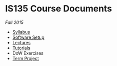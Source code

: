 # IS135 Course Documents
_Fall 2015_

* [Syllabus](Syllabus.md)
* [Software Setup](Setup.md)
* [Lectures](https://www.youtube.com/playlist?list=PLtlX5I3MSw5EdnGFCkxec0zupOu3Kh5c1)
* [Tutorials](Tutorials.md)
* DoW Exercises
* [Term Project](TermProjects/Fall2015.md)
